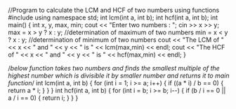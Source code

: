 //Program to calculate the LCM and HCF of two numbers using functions
#include <iostream>
using namespace std;
int lcm(int a, int b);
int hcf(int a, int b);
int main()
{
	int x, y, max, min;
	cout << "Enter two numbers : ";
	cin >> x >> y;
	max = x > y ? x : y;  //determination of maximum of two numbers
	min = x < y ? x : y;  //determination of minimum of two numbers
	cout << "The LCM of " << x << " and " << y << " is " << lcm(max,min) << endl;
	cout << "The HCF of " << x << " and " << y << " is " << hcf(max,min) << endl;
}

/*below function takes two numbers and finds the smallest multiple 
of the highest number which  is divisible it by smaller number 
and returns it to main function*/
int lcm(int a, int b)
{
	for (int i = 1; i >= a; i++)
	{
		if ((a * i) / b == 0)
		{
			return a * i;
		}
	}
}
	int hcf(int a, int b)
	{
		for (int i = b; i >= b; i--)
		{
			if (b / i == 0 || a / i == 0)
			{
				return i;
			}
		}
	}
